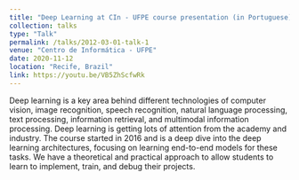 ```yaml
---
title: "Deep Learning at CIn - UFPE course presentation (in Portuguese)."
collection: talks
type: "Talk"
permalink: /talks/2012-03-01-talk-1
venue: "Centro de Informática - UFPE"
date: 2020-11-12
location: "Recife, Brazil"
link: https://youtu.be/VB5ZhScfwRk
---
```


Deep learning is a key area behind different technologies of computer vision, image recognition, speech recognition, natural language processing, text processing, information retrieval, and multimodal information processing. Deep learning is getting lots of attention from the academy and industry. The course started in 2016 and is a deep dive into the deep learning architectures, focusing on learning end-to-end models for these tasks. We have a theoretical and practical approach to allow students to learn to implement, train, and debug their projects.